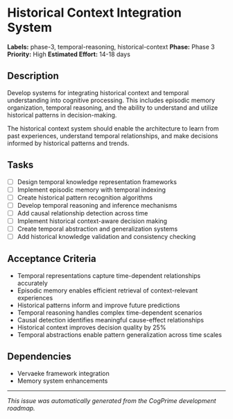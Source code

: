 # Historical Context Integration System

**Labels:** phase-3, temporal-reasoning, historical-context
**Phase:** Phase 3
**Priority:** High
**Estimated Effort:** 14-18 days

## Description

Develop systems for integrating historical context and temporal understanding into cognitive processing. This includes episodic memory organization, temporal reasoning, and the ability to understand and utilize historical patterns in decision-making.

The historical context system should enable the architecture to learn from past experiences, understand temporal relationships, and make decisions informed by historical patterns and trends.

## Tasks

- [ ] Design temporal knowledge representation frameworks
- [ ] Implement episodic memory with temporal indexing
- [ ] Create historical pattern recognition algorithms
- [ ] Develop temporal reasoning and inference mechanisms
- [ ] Add causal relationship detection across time
- [ ] Implement historical context-aware decision making
- [ ] Create temporal abstraction and generalization systems
- [ ] Add historical knowledge validation and consistency checking

## Acceptance Criteria

- Temporal representations capture time-dependent relationships accurately
- Episodic memory enables efficient retrieval of context-relevant experiences
- Historical patterns inform and improve future predictions
- Temporal reasoning handles complex time-dependent scenarios
- Causal detection identifies meaningful cause-effect relationships
- Historical context improves decision quality by 25%
- Temporal abstractions enable pattern generalization across time scales

## Dependencies

- Vervaeke framework integration
- Memory system enhancements

---

*This issue was automatically generated from the CogPrime development roadmap.*
